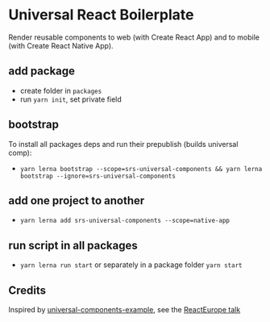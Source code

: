 # Universal React Boilerplate

Render reusable components to web (with Create React App) and to mobile (with Create React Native App).

## add package

 - create folder in `packages`
 - run `yarn init`, set private field

## bootstrap
To install all packages deps and run their prepublish (builds universal comp):
- `yarn lerna bootstrap --scope=srs-universal-components && yarn lerna bootstrap --ignore=srs-universal-components`

## add one project to another
 - `yarn lerna add srs-universal-components --scope=native-app`

## run script in all packages
 - `yarn lerna run start` or separately in a package folder `yarn start`

## Credits
Inspired by [universal-components-example](https://github.com/samanthabretous/universal-components-example), see the [ReactEurope talk](https://www.youtube.com/watch?v=D1NkyO-J6B0)